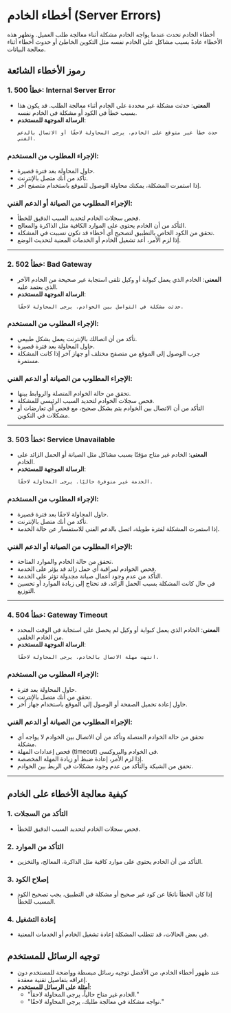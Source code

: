 ﻿# أخطاء الخادم (Server Errors)

أخطاء الخادم تحدث عندما يواجه الخادم مشكلة أثناء معالجة طلب العميل. وتظهر هذه الأخطاء عادةً بسبب مشاكل على الخادم نفسه مثل التكوين الخاطئ أو حدوث أخطاء أثناء معالجة البيانات.

## رموز الأخطاء الشائعة

### 1. **خطأ 500: Internal Server Error**
   - **المعنى**: حدثت مشكلة غير محددة على الخادم أثناء معالجة الطلب. قد يكون هذا بسبب خطأ في الكود أو مشكلة في الخادم نفسه.
   - **الرسالة الموجهة للمستخدم**:
     ```
     حدث خطأ غير متوقع على الخادم. يرجى المحاولة لاحقًا أو الاتصال بالدعم الفني.
     ```

   ### **الإجراء المطلوب من المستخدم**:
   - حاول المحاولة بعد فترة قصيرة.
   - تأكد من أنك متصل بالإنترنت.
   - إذا استمرت المشكلة، يمكنك محاولة الوصول للموقع باستخدام متصفح آخر.
   
   ### **الإجراء المطلوب من الصيانة أو الدعم الفني**:
   - فحص سجلات الخادم لتحديد السبب الدقيق للخطأ.
   - التأكد من أن الخادم يحتوي على الموارد الكافية مثل الذاكرة والمعالج.
   - تحقق من الكود الخاص بالتطبيق لتصحيح أي أخطاء قد تكون تسببت في المشكلة.
   - إذا لزم الأمر، أعد تشغيل الخادم أو الخدمات المعنية لتحديث الوضع.

---

### 2. **خطأ 502: Bad Gateway**
   - **المعنى**: الخادم الذي يعمل كبوابة أو وكيل تلقى استجابة غير صحيحة من الخادم الآخر الذي يعتمد عليه.
   - **الرسالة الموجهة للمستخدم**:
     ```
     حدثت مشكلة في التواصل بين الخوادم. يرجى المحاولة لاحقًا.
     ```

   ### **الإجراء المطلوب من المستخدم**:
   - تأكد من أن اتصالك بالإنترنت يعمل بشكل طبيعي.
   - حاول المحاولة بعد فترة قصيرة.
   - جرب الوصول إلى الموقع من متصفح مختلف أو جهاز آخر إذا كانت المشكلة مستمرة.
   
   ### **الإجراء المطلوب من الصيانة أو الدعم الفني**:
   - تحقق من حالة الخوادم المتصلة والروابط بينها.
   - فحص سجلات الخوادم لتحديد السبب الرئيسي للمشكلة.
   - التأكد من أن الاتصال بين الخوادم يتم بشكل صحيح، مع فحص أي تعارضات أو مشكلات في التكوين.

---

### 3. **خطأ 503: Service Unavailable**
   - **المعنى**: الخادم غير متاح مؤقتًا بسبب مشاكل مثل الصيانة أو الحمل الزائد على الخادم.
   - **الرسالة الموجهة للمستخدم**:
     ```
     الخدمة غير متوفرة حاليًا. يرجى المحاولة لاحقًا.
     ```

   ### **الإجراء المطلوب من المستخدم**:
   - حاول المحاولة لاحقًا بعد فترة قصيرة.
   - تأكد من أنك متصل بالإنترنت.
   - إذا استمرت المشكلة لفترة طويلة، اتصل بالدعم الفني للاستفسار عن حالة الخدمة.
   
   ### **الإجراء المطلوب من الصيانة أو الدعم الفني**:
   - تحقق من حالة الخادم والموارد المتاحة.
   - فحص الخوادم لمراقبة أي حمل زائد قد يؤثر على الخدمة.
   - التأكد من عدم وجود أعمال صيانة مجدولة تؤثر على الخدمة.
   - في حال كانت المشكلة بسبب الحمل الزائد، قد تحتاج إلى زيادة الموارد أو تحسين التوزيع.

---

### 4. **خطأ 504: Gateway Timeout**
   - **المعنى**: الخادم الذي يعمل كبوابة أو وكيل لم يحصل على استجابة في الوقت المحدد من الخادم الخلفي.
   - **الرسالة الموجهة للمستخدم**:
     ```
     انتهت مهلة الاتصال بالخادم. يرجى المحاولة لاحقًا.
     ```

   ### **الإجراء المطلوب من المستخدم**:
   - حاول المحاولة بعد فترة.
   - تحقق من أنك متصل بالإنترنت.
   - حاول إعادة تحميل الصفحة أو الوصول إلى الموقع باستخدام جهاز آخر.
   
   ### **الإجراء المطلوب من الصيانة أو الدعم الفني**:
   - تحقق من حالة الخوادم المتصلة وتأكد من أن الاتصال بين الخوادم لا يواجه أي مشكلة.
   - فحص إعدادات المهلة (timeout) في الخوادم والبروكسي.
   - إذا لزم الأمر، إعادة ضبط أو زيادة المهلة المخصصة.
   - تحقق من الشبكة والتأكد من عدم وجود مشكلات في الربط بين الخوادم.

---

## كيفية معالجة الأخطاء على الخادم

### 1. **التأكد من السجلات**
   - فحص سجلات الخادم لتحديد السبب الدقيق للخطأ.

### 2. **التأكد من الموارد**
   - التأكد من أن الخادم يحتوي على موارد كافية مثل الذاكرة، المعالج، والتخزين.

### 3. **إصلاح الكود**
   - إذا كان الخطأ ناتجًا عن كود غير صحيح أو مشكلة في التطبيق، يجب تصحيح الكود المسبب للخطأ.

### 4. **إعادة التشغيل**
   - في بعض الحالات، قد تتطلب المشكلة إعادة تشغيل الخادم أو الخدمات المعنية.

## توجيه الرسائل للمستخدم
- عند ظهور أخطاء الخادم، من الأفضل توجيه رسائل مبسطة وواضحة للمستخدم دون إغراقه بتفاصيل تقنية معقدة.
- **أمثلة على الرسائل للمستخدم**:
  - "الخادم غير متاح حالياً، يرجى المحاولة لاحقاً."
  - "نواجه مشكلة في معالجة طلبك، يرجى المحاولة لاحقًا."

